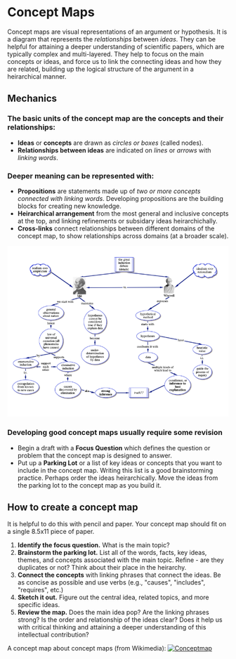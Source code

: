 # Concept Maps

Concept maps are visual representations of an argument or hypothesis.  It is a diagram that represents the *relationships* between *ideas*.  They can be helpful for attaining a deeper understanding of scientific papers, which are typically complex and multi-layered. They help to focus on the main concepts or ideas, and force us to link the connecting ideas and how they are related, building up the logical structure of the argument in a heirarchical manner. 

## Mechanics

### The basic units of the concept map are the concepts and their relationships:

- **Ideas** or **concepts** are drawn as *circles or boxes* (called nodes). 
- **Relationships between ideas** are indicated on *lines* or *arrows* with *linking words*. 

### Deeper meaning can be represented with:

- **Propositions** are statements made up of *two or more concepts connected with linking words*. Developing propositions are the building blocks for creating new knowledge. 
- **Heirarchical arrangement** from the most general and inclusive concepts at the top, and linking refinements or subsidary ideas heirarchichally. 
- **Cross-links** connect relationships between different domains of the concept map, to show relationships across domains (at a broader scale).

<img width="700" src="./concept_map_example.png">

### Developing good concept maps usually require some revision

- Begin a draft with a **Focus Question** which defines the question or problem that the concept map is designed to answer.
- Put up a **Parking Lot** or a list of key ideas or concepts that you want to include in the concept map. Writing this list is a good brainstorming practice. Perhaps order the ideas heirarchically. Move the ideas from the parking lot to the concept map as you build it. 

## How to create a concept map 

It is helpful to do this with pencil and paper. Your concept map should fit on a single 8.5x11 piece of paper. 

1. **Identify the focus question.** What is the main topic?
2. **Brainstorm the parking lot.** List all of the words, facts, key ideas, themes, and concepts associated with the main topic. Refine - are they duplicates or not? Think about their place in the heirarchy.
3. **Connect the concepts** with linking phrases that connect the ideas. Be as concise as possible and use verbs (e.g., "causes", "includes", "requires", etc.) 
4. **Sketch it out.** Figure out the central idea, related topics, and more specific ideas. 
5. **Review the map.** Does the main idea pop? Are the linking phrases strong? Is the order and relationship of the ideas clear? Does it help us with critical thinking and attaining a deeper understanding of this intellectual contribution?

A concept map about concept maps (from Wikimedia):
<a title="English Wikipedia user Vicwood40, CC BY-SA 3.0 &lt;http://creativecommons.org/licenses/by-sa/3.0/&gt;, via Wikimedia Commons" href="https://commons.wikimedia.org/wiki/File:Conceptmap.png">
<img width="700" alt="Conceptmap" src="https://upload.wikimedia.org/wikipedia/commons/thumb/d/df/Conceptmap.png/512px-Conceptmap.png"></a>


